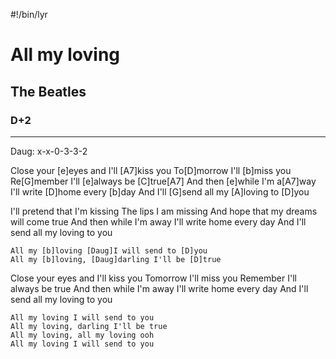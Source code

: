 #!/bin/lyr
# All my loving
## The Beatles
### D+2

---

Daug:  x-x-0-3-3-2

Close your [e]eyes and I'll [A7]kiss you
To[D]morrow I'll [b]miss you
Re[G]member I'll [e]always be [C]true[A7]
And then [e]while I'm a[A7]way
I'll write [D]home every [b]day
And I'll [G]send all my [A]loving to [D]you

I'll pretend that I'm kissing
The lips I am missing
And hope that my dreams will come true
And then while I'm away
I'll write home every day
And I'll send all my loving to you

    All my [b]loving [Daug]I will send to [D]you
    All my [b]loving, [Daug]darling I'll be [D]true

Close your eyes and I'll kiss you
Tomorrow I'll miss you
Remember I'll always be true
And then while I'm away
I'll write home every day
And I'll send all my loving to you

    All my loving I will send to you
    All my loving, darling I'll be true
    All my loving, all my loving ooh
    All my loving I will send to you